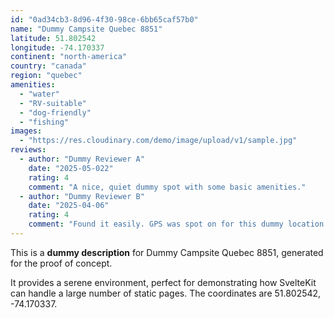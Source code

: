 ```yaml
---
id: "0ad34cb3-8d96-4f30-98ce-6bb65caf57b0"
name: "Dummy Campsite Quebec 8851"
latitude: 51.802542
longitude: -74.170337
continent: "north-america"
country: "canada"
region: "quebec"
amenities:
  - "water"
  - "RV-suitable"
  - "dog-friendly"
  - "fishing"
images:
  - "https://res.cloudinary.com/demo/image/upload/v1/sample.jpg"
reviews:
  - author: "Dummy Reviewer A"
    date: "2025-05-022"
    rating: 4
    comment: "A nice, quiet dummy spot with some basic amenities."
  - author: "Dummy Reviewer B"
    date: "2025-04-06"
    rating: 4
    comment: "Found it easily. GPS was spot on for this dummy location."
---
```


This is a **dummy description** for Dummy Campsite Quebec 8851, generated for the proof of concept.

It provides a serene environment, perfect for demonstrating how SvelteKit can handle a large number of static pages. The coordinates are 51.802542, -74.170337.

